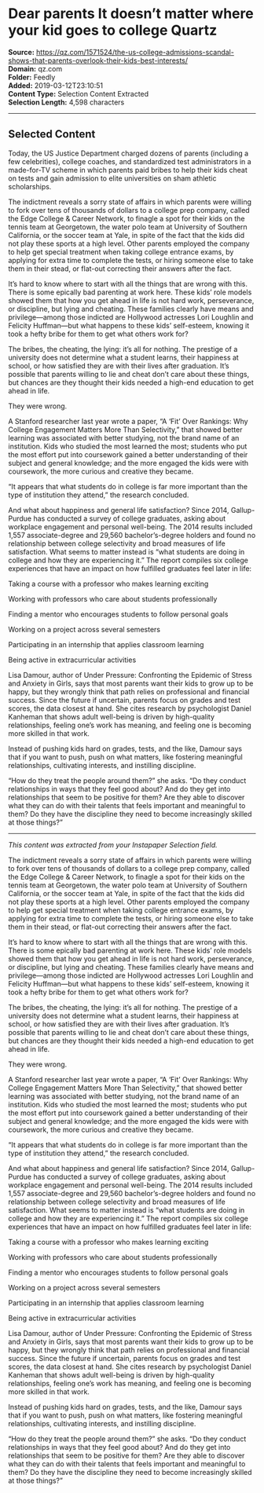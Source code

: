 # Dear parents It doesn’t matter where your kid goes to college Quartz

**Source:** https://qz.com/1571524/the-us-college-admissions-scandal-shows-that-parents-overlook-their-kids-best-interests/  
**Domain:** qz.com  
**Folder:** Feedly  
**Added:** 2019-03-12T23:10:51  
**Content Type:** Selection Content Extracted  
**Selection Length:** 4,598 characters  


---

## Selected Content

Today, the US Justice Department charged dozens of parents (including a few celebrities), college coaches, and standardized test administrators in a made-for-TV scheme in which parents paid bribes to help their kids cheat on tests and gain admission to elite universities on sham athletic scholarships.

The indictment reveals a sorry state of affairs in which parents were willing to fork over tens of thousands of dollars to a college prep company, called the Edge College & Career Network, to finagle a spot for their kids on the tennis team at Georgetown, the water polo team at University of Southern California, or the soccer team at Yale, in spite of the fact that the kids did not play these sports at a high level. Other parents employed the company to help get special treatment when taking college entrance exams, by applying for extra time to complete the tests, or hiring someone else to take them in their stead, or flat-out correcting their answers after the fact.

It’s hard to know where to start with all the things that are wrong with this. There is some epically bad parenting at work here. These kids’ role models showed them that how you get ahead in life is not hard work, perseverance, or discipline, but lying and cheating. These families clearly have means and privilege—among those indicted are Hollywood actresses Lori Loughlin and Felicity Huffman—but what happens to these kids’ self-esteem, knowing it took a hefty bribe for them to get what others work for?

The bribes, the cheating, the lying: it’s all for nothing. The prestige of a university does not determine what a student learns, their happiness at school, or how satisfied they are with their lives after graduation. It’s possible that parents willing to lie and cheat don’t care about these things, but chances are they thought their kids needed a high-end education to get ahead in life.

They were wrong.

A Stanford researcher last year wrote a paper, “A ‘Fit’ Over Rankings: Why College Engagement Matters More Than Selectivity,” that showed better learning was associated with better studying, not the brand name of an institution. Kids who studied the most learned the most; students who put the most effort put into coursework gained a better understanding of their subject and general knowledge; and the more engaged the kids were with coursework, the more curious and creative they became.

“It appears that what students do in college is far more important than the type of institution they attend,” the research concluded.

And what about happiness and general life satisfaction? Since 2014, Gallup-Purdue has conducted a survey of college graduates, asking about workplace engagement and personal well-being. The 2014 results included 1,557 associate-degree and 29,560 bachelor’s-degree holders and found no relationship between college selectivity and broad measures of life satisfaction. What seems to matter instead is “what students are doing in college and how they are experiencing it.” The report compiles six college experiences that have an impact on how fulfilled graduates feel later in life:

Taking a course with a professor who makes learning exciting

Working with professors who care about students professionally

Finding a mentor who encourages students to follow personal goals

Working on a project across several semesters

Participating in an internship that applies classroom learning

Being active in extracurricular activities

Lisa Damour, author of Under Pressure: Confronting the Epidemic of Stress and Anxiety in Girls, says that most parents want their kids to grow up to be happy, but they wrongly think that path relies on professional and financial success. Since the future if uncertain, parents focus on grades and test scores, the data closest at hand. She cites research by psychologist Daniel Kanheman that shows adult well-being is driven by high-quality relationships, feeling one’s work has meaning, and feeling one is becoming more skilled in that work.

Instead of pushing kids hard on grades, tests, and the like, Damour says that if you want to push, push on what matters, like fostering meaningful relationships, cultivating interests, and instilling discipline.

“How do they treat the people around them?” she asks. “Do they conduct relationships in ways that they feel good about? And do they get into relationships that seem to be positive for them? Are they able to discover what they can do with their talents that feels important and meaningful to them? Do they have the discipline they need to become increasingly skilled at those things?”

---

*This content was extracted from your Instapaper Selection field.*

The indictment reveals a sorry state of affairs in which parents were willing to fork over tens of thousands of dollars to a college prep company, called the Edge College & Career Network, to finagle a spot for their kids on the tennis team at Georgetown, the water polo team at University of Southern California, or the soccer team at Yale, in spite of the fact that the kids did not play these sports at a high level. Other parents employed the company to help get special treatment when taking college entrance exams, by applying for extra time to complete the tests, or hiring someone else to take them in their stead, or flat-out correcting their answers after the fact.

It’s hard to know where to start with all the things that are wrong with this. There is some epically bad parenting at work here. These kids’ role models showed them that how you get ahead in life is not hard work, perseverance, or discipline, but lying and cheating. These families clearly have means and privilege—among those indicted are Hollywood actresses Lori Loughlin and Felicity Huffman—but what happens to these kids’ self-esteem, knowing it took a hefty bribe for them to get what others work for?

The bribes, the cheating, the lying: it’s all for nothing. The prestige of a university does not determine what a student learns, their happiness at school, or how satisfied they are with their lives after graduation. It’s possible that parents willing to lie and cheat don’t care about these things, but chances are they thought their kids needed a high-end education to get ahead in life.

They were wrong.

A Stanford researcher last year wrote a paper, “A ‘Fit’ Over Rankings: Why College Engagement Matters More Than Selectivity,” that showed better learning was associated with better studying, not the brand name of an institution. Kids who studied the most learned the most; students who put the most effort put into coursework gained a better understanding of their subject and general knowledge; and the more engaged the kids were with coursework, the more curious and creative they became.

“It appears that what students do in college is far more important than the type of institution they attend,” the research concluded.

And what about happiness and general life satisfaction? Since 2014, Gallup-Purdue has conducted a survey of college graduates, asking about workplace engagement and personal well-being. The 2014 results included 1,557 associate-degree and 29,560 bachelor’s-degree holders and found no relationship between college selectivity and broad measures of life satisfaction. What seems to matter instead is “what students are doing in college and how they are experiencing it.” The report compiles six college experiences that have an impact on how fulfilled graduates feel later in life:

Taking a course with a professor who makes learning exciting

Working with professors who care about students professionally

Finding a mentor who encourages students to follow personal goals

Working on a project across several semesters

Participating in an internship that applies classroom learning

Being active in extracurricular activities

Lisa Damour, author of Under Pressure: Confronting the Epidemic of Stress and Anxiety in Girls, says that most parents want their kids to grow up to be happy, but they wrongly think that path relies on professional and financial success. Since the future if uncertain, parents focus on grades and test scores, the data closest at hand. She cites research by psychologist Daniel Kanheman that shows adult well-being is driven by high-quality relationships, feeling one’s work has meaning, and feeling one is becoming more skilled in that work.

Instead of pushing kids hard on grades, tests, and the like, Damour says that if you want to push, push on what matters, like fostering meaningful relationships, cultivating interests, and instilling discipline.

“How do they treat the people around them?” she asks. “Do they conduct relationships in ways that they feel good about? And do they get into relationships that seem to be positive for them? Are they able to discover what they can do with their talents that feels important and meaningful to them? Do they have the discipline they need to become increasingly skilled at those things?”

